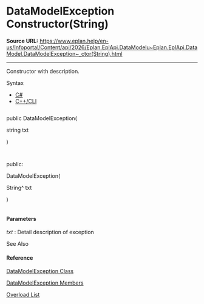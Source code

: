 # DataModelException Constructor(String)

**Source URL:** https://www.eplan.help/en-us/Infoportal/Content/api/2026/Eplan.EplApi.DataModelu~Eplan.EplApi.DataModel.DataModelException~_ctor(String).html

---

Constructor with description.

Syntax

- [C#](#i-syntax-CS)
- [C++/CLI](#i-syntax-CPP2005)

```
```
public DataModelException( 
   string txt
)
```
```

```
```
public:
DataModelException( 
   String^ txt
)
```
```

#### Parameters

*txt*
:   Detail description of exception



See Also

#### Reference

[DataModelException Class](Eplan.EplApi.DataModelu~Eplan.EplApi.DataModel.DataModelException.html)
  
[DataModelException Members](Eplan.EplApi.DataModelu~Eplan.EplApi.DataModel.DataModelException_members.html)
  
[Overload List](Eplan.EplApi.DataModelu~Eplan.EplApi.DataModel.DataModelException~_ctor.html)